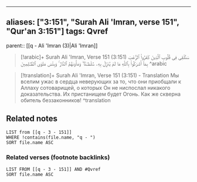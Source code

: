 
---
aliases: ["3:151", "Surah Ali 'Imran, verse 151", "Qur'an 3:151"]
tags: Qvref
---

parent:: [[q - Ali 'Imran (3)|Ali 'Imran]]

> [!arabic]+ Surah Ali 'Imran, Verse 151 (3:151)
> <span class="quran-arabic">سَنُلْقِى فِى قُلُوبِ ٱلَّذِينَ كَفَرُوا۟ ٱلرُّعْبَ بِمَآ أَشْرَكُوا۟ بِٱللَّهِ مَا لَمْ يُنَزِّلْ بِهِۦ سُلْطَـٰنًا ۖ وَمَأْوَىٰهُمُ ٱلنَّارُ ۚ وَبِئْسَ مَثْوَى ٱلظَّـٰلِمِينَ</span>
^arabic

> [!translation]+ Surah Ali 'Imran, Verse 151 (3:151) - Translation
> Мы вселим ужас в сердца неверующих за то, что они приобщали к Аллаху сотоварищей, о которых Он не ниспослал никакого доказательства. Их пристанищем будет Огонь. Как же скверна обитель беззаконников!
^translation



## Related notes
```dataview
LIST from [[q - 3 - 151]]
WHERE !contains(file.name, "q - ")
SORT file.name ASC
```

### Related verses (footnote backlinks)
```dataview
LIST FROM [[q - 3 - 151]] AND #Qvref
SORT file.name ASC
```

